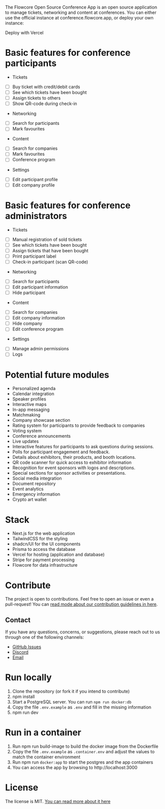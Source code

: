 The Flowcore Open Source Conference App is an open source application to manage tickets, networking and content at conferences. You
can either use the official instance at conference.flowcore.app, or deploy your own instance:

Deploy with Vercel

# Basic features for conference participants

- Tickets
- [ ] Buy ticket with credit/debit cards
- [ ] See which tickets have been bought
- [ ] Assign tickets to others
- [ ] Show QR-code during check-in
- Networking
- [ ] Search for participants
- [ ] Mark favourites
- Content
- [ ] Search for companies
- [ ] Mark favourites
- [ ] Conference program
- Settings
- [ ] Edit participant profile
- [ ] Edit company profile

# Basic features for conference administrators

- Tickets
- [ ] Manual registration of sold tickets
- [ ] See which tickets have been bought
- [ ] Assign tickets that have been bought
- [ ] Print participant label
- [ ] Check-in participant (scan QR-code)
- Networking
- [ ] Search for participants
- [ ] Edit participant information
- [ ] Hide participant
- Content
- [ ] Search for companies
- [ ] Edit company information
- [ ] Hide company
- [ ] Edit conference program
- Settings
- [ ] Manage admin permissions
- [ ] Logs

# Potential future modules

- Personalized agenda
- Calendar integration
- Speaker profiles
- Interactive maps
- In-app messaging
- Matchmaking
- Company showcase section
- Rating system for participants to provide feedback to companies
- Voting system
- Conference announcements
- Live updates
- Interactive features for participants to ask questions during sessions.
- Polls for participant engagement and feedback.
- Details about exhibitors, their products, and booth locations.
- QR code scanner for quick access to exhibitor information
- Recognition for event sponsors with logos and descriptions.
- Special sections for sponsor activities or presentations.
- Social media integration
- Document repository
- Event analytics
- Emergency information
- Crypto art wallet

# Stack

- Next.js for the web application
- TailwindCSS for the styling
- shadcn/UI for the UI components
- Prisma to access the database
- Vercel for hosting (application and database)
- Stripe for payment processing
- Flowcore for data infrastructure

# Contribute

The project is open to contributions. Feel free to open an issue or even a pull-request!
You can [read mode about our contribution guidelines in here](./CONTRIBUTING.md).

## Contact

If you have any questions, concerns, or suggestions, please reach out to us through one of the following channels:

- [GitHub Issues](https://github.com/flowcore-io/application-conference/issues)
- [Discord](https://discord.gg/Jw4HGPaG)
- [Email](mailto:flowcore@flowcore.com)

# Run locally

1. Clone the repository (or fork it if you intend to contribute)
2. npm install
3. Start a PostgreSQL server. You can run `npm run docker:db`
4. Copy the file `.env.example` as `.env` and fill in the missing information
5. npm run dev

# Run in a container

1. Run npm run build-image to build the docker image from the Dockerfile
2. Copy the file `.env.example` as `.container.env` and adjust the values to match the container environment
3. Run npm run `docker:app` to start the postgres and the app containers
4. You can access the app by browsing to http://localhost:3000

# License

The license is MIT. [You can read more about it here](./LICENSE)
